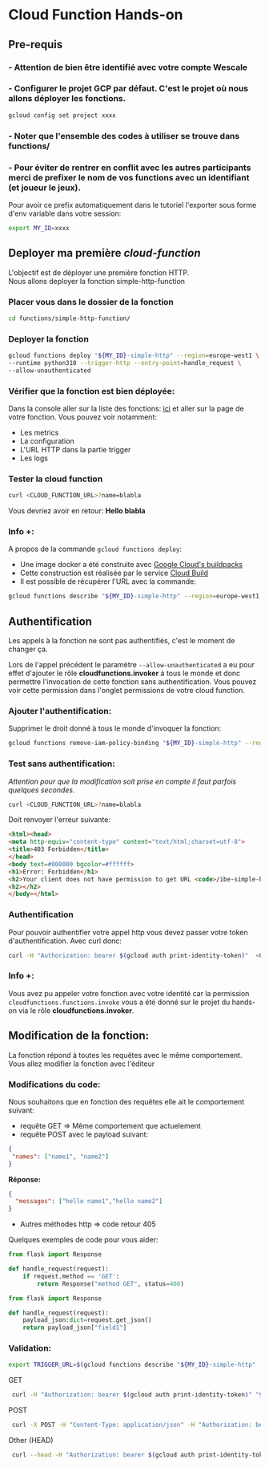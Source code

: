 # Cloud Function Hands-on

## Pre-requis
### - Attention de bien être identifié avec votre compte Wescale
### - Configurer le projet GCP par défaut. C'est le projet où nous allons déployer les fonctions.

```bash
gcloud config set project xxxx
```
### - Noter que l'ensemble des codes à utiliser se trouve dans **functions/**
### - Pour éviter de rentrer en conflit avec les autres participants merci de prefixer le nom de vos functions avec un identifiant (et joueur le jeux).
Pour avoir ce prefix automatiquement dans le tutoriel l'exporter sous forme d'env variable dans votre session:
```bash
export MY_ID=xxxx
```

## Deployer ma première *cloud-function*
L'objectif est de déployer une première fonction HTTP.  
Nous allons deployer la fonction
<walkthrough-editor-open-file filePath="cloud-function-hands-on/functions/simple-http-function/main.py">simple-http-function</walkthrough-editor-open-file>


### Placer vous dans le dossier de la fonction
```bash
cd functions/simple-http-function/


```
### Deployer la fonction
```bash
gcloud functions deploy "${MY_ID}-simple-http" --region=europe-west1 \
--runtime python310 --trigger-http --entry-point=handle_request \
--allow-unauthenticated
```


### Vérifier que la fonction est bien déployée:
Dans la console aller sur la liste des fonctions:
[ici](https://console.cloud.google.com/functions/list)
et aller sur la page de votre fonction. Vous pouvez voir notamment:
- Les metrics
- La configuration
- L'URL HTTP dans la partie trigger
- Les logs


### Tester la cloud function

```bash
curl <CLOUD_FUNCTION_URL>?name=blabla
```
Vous devriez avoir en retour:
**Hello blabla**


### Info +:
A propos de la commande  `gcloud functions deploy`:
- Une image docker a été construite avec [Google Cloud's buildpacks](https://cloud.google.com/docs/buildpacks/build-function)
- Cette construction est réalisée par le service [Cloud Build](https://cloud.google.com/build)
- Il est possible de récupérer l'URL avec la commande:
```bash
gcloud functions describe "${MY_ID}-simple-http" --region=europe-west1 --format="value(httpsTrigger.url)"
```

## Authentification
Les appels à la fonction ne sont pas authentifiés, c'est le moment de changer ça.

Lors de l'appel précédent le paramètre `--allow-unauthenticated` a eu pour effet d'ajouter le rôle **cloudfunctions.invoker** à tous le monde et donc permettre l'invocation de cette fonction sans authentification. Vous pouvez voir cette permission dans l'onglet permissions de votre cloud function.

### Ajouter l'authentification:
Supprimer le droit donné à tous le monde d'invoquer la fonction:
```bash
gcloud functions remove-iam-policy-binding "${MY_ID}-simple-http" --region=europe-west1 --member=allUsers --role=roles/cloudfunctions.invoker
```

### Test sans authentification:
*Attention pour que la modification soit prise en compte il faut parfois quelques secondes.*
```bash
curl <CLOUD_FUNCTION_URL>?name=blabla
```
Doit renvoyer l'erreur suivante:
```html
<html><head>
<meta http-equiv="content-type" content="text/html;charset=utf-8">
<title>403 Forbidden</title>
</head>
<body text=#000000 bgcolor=#ffffff>
<h1>Error: Forbidden</h1>
<h2>Your client does not have permission to get URL <code>/ibe-simple-http?name=blabla</code> from this server.</h2>
<h2></h2>
</body></html>
```

### Authentification
Pour pouvoir authentifier votre appel http vous devez passer votre token d'authentification. Avec curl donc:
```bash
curl -H "Authorization: bearer $(gcloud auth print-identity-token)"  <CLOUD_FUNCTION_URL>?name=blabla
```


### Info +:
Vous avez pu appeler votre fonction avec votre identité car la permission `cloudfunctions.functions.invoke` vous a été donné sur le projet du hands-on via le rôle **cloudfunctions.invoker**.


## Modification de la fonction:
La fonction répond à toutes les requêtes avec le même comportement.
Vous allez modifier la fonction avec <walkthrough-editor-open-file filePath="cloud-function-hands-on/functions/simple-http-function/main.py">l'éditeur</walkthrough-editor-open-file>


### Modifications du code:
Nous souhaitons que en fonction des requêtes elle ait le comportement suivant:
- requête GET => Même comportement que actuelement
- requête POST avec le payload suivant:
 ```json
{
  "names": ["name1", "name2"]
}
```
**Réponse:**
```json
{
  "messages": ["hello name1","hello name2"]
}
```
- Autres méthodes http => code retour 405

Quelques exemples de code pour vous aider:

```python
from flask import Response

def handle_request(request):
    if request.method == 'GET':
        return Response("method GET", status=400)
```

```python
from flask import Response

def handle_request(request):
    payload_json:dict=request.get_json()
    return payload_json["field1"]
```
### Validation:
```bash
export TRIGGER_URL=$(gcloud functions describe "${MY_ID}-simple-http" --region=europe-west1 --format="value(httpsTrigger.url)")
```
GET
```bash
 curl -H "Authorization: bearer $(gcloud auth print-identity-token)" "${TRIGGER_URL}?name=blabla"
```

POST
```bash
 curl -X POST -H "Content-Type: application/json" -H "Authorization: bearer $(gcloud auth print-identity-token)" "${TRIGGER_URL}" -d '{"names":["name1", "name2"]}'
```

Other (HEAD)
```bash
 curl --head -H "Authorization: bearer $(gcloud auth print-identity-token)" "${TRIGGER_URL}?name=blabla"
```
